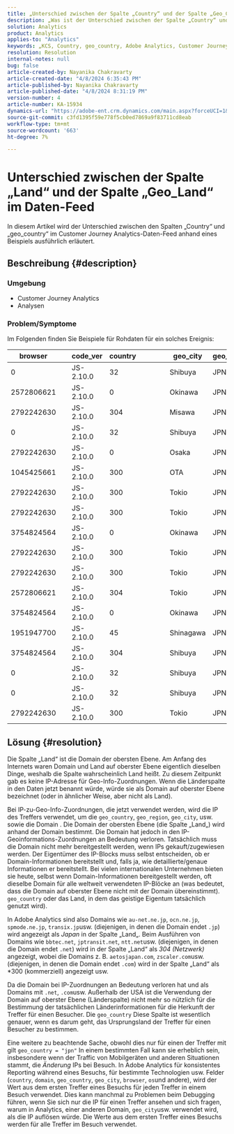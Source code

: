 ```yaml
---
title: „Unterschied zwischen der Spalte „Country“ und der Spalte „Geo_Country“ im Daten-Feed“
description: „Was ist der Unterschied zwischen der Spalte „Country“ und der Spalte „Geo_Country“ im Daten-Feed?“
solution: Analytics
product: Analytics
applies-to: "Analytics"
keywords: „KCS, Country, geo_country, Adobe Analytics, Customer Journey Analytics“
resolution: Resolution
internal-notes: null
bug: false
article-created-by: Nayanika Chakravarty
article-created-date: "4/8/2024 6:35:43 PM"
article-published-by: Nayanika Chakravarty
article-published-date: "4/8/2024 8:31:19 PM"
version-number: 4
article-number: KA-15934
dynamics-url: "https://adobe-ent.crm.dynamics.com/main.aspx?forceUCI=1&pagetype=entityrecord&etn=knowledgearticle&id=7f066cc8-d6f5-ee11-a1fe-6045bd006295"
source-git-commit: c3fd1395f59e778f5cb0ed7869a9f83711cd8eab
workflow-type: tm+mt
source-wordcount: '663'
ht-degree: 7%

---
```


# Unterschied zwischen der Spalte „Land“ und der Spalte „Geo_Land“ im Daten-Feed


In diesem Artikel wird der Unterschied zwischen den Spalten „Country“ und „geo_country“ im Customer Journey Analytics-Daten-Feed anhand eines Beispiels ausführlich erläutert.

## Beschreibung {#description}


### <b>Umgebung</b>

- Customer Journey Analytics
- Analysen




### <b>Problem/Symptome</b>

Im Folgenden finden Sie Beispiele für Rohdaten für ein solches Ereignis:


| browser |   | code_ver | country |   |   |   | geo_city | geo_country |   |   |   |   |
| --- | --- | --- | --- | --- | --- | --- | --- | --- | --- | --- | --- | --- |
| 0 |   | JS-2.10.0 | 32 |   |   |   | Shibuya | JPN |   |   |   |   |
| 2572806621 |   | JS-2.10.0 | 0 |   |   |   | Okinawa | JPN |   |   |   |   |
| 2792242630 |   | JS-2.10.0 | 304 |   |   |   | Misawa | JPN |   |   |   |   |
| 0 |   | JS-2.10.0 | 32 |   |   |   | Shibuya | JPN |   |   |   |   |
| 2792242630 |   | JS-2.10.0 | 0 |   |   |   | Osaka | JPN |   |   |   |   |
| 1045425661 |   | JS-2.10.0 | 300 |   |   |   | OTA | JPN |   |   |   |   |
| 2792242630 |   | JS-2.10.0 | 300 |   |   |   | Tokio | JPN |   |   |   |   |
| 2792242630 |   | JS-2.10.0 | 300 |   |   |   | Tokio | JPN |   |   |   |   |
| 3754824564 |   | JS-2.10.0 | 0 |   |   |   | Okinawa | JPN |   |   |   |   |
| 2792242630 |   | JS-2.10.0 | 300 |   |   |   | Tokio | JPN |   |   |   |   |
| 2792242630 |   | JS-2.10.0 | 300 |   |   |   | Tokio | JPN |   |   |   |   |
| 2572806621 |   | JS-2.10.0 | 304 |   |   |   | Tokio | JPN |   |   |   |   |
| 3754824564 |   | JS-2.10.0 | 0 |   |   |   | Okinawa | JPN |   |   |   |   |
| 1951947700 |   | JS-2.10.0 | 45 |   |   |   | Shinagawa | JPN |   |   |   |   |
| 3754824564 |   | JS-2.10.0 | 304 |   |   |   | Shibuya | JPN |   |   |   |   |
| 0 |   | JS-2.10.0 | 32 |   |   |   | Shibuya | JPN |   |   |   |   |
| 0 |   | JS-2.10.0 | 32 |   |   |   | Shibuya | JPN |   |   |   |   |
| 2792242630 |   | JS-2.10.0 | 300 |   |   |   | Tokio | JPN |   |   |   |   |





## Lösung {#resolution}


Die Spalte „Land“ ist die Domain der obersten Ebene. Am Anfang des Internets waren Domain und Land auf oberster Ebene eigentlich dieselben Dinge, weshalb die Spalte wahrscheinlich Land heißt. Zu diesem Zeitpunkt gab es keine IP-Adresse für Geo-Info-Zuordnungen. Wenn die Länderspalte in den Daten jetzt benannt würde, würde sie als Domain auf oberster Ebene bezeichnet (oder in ähnlicher Weise, aber nicht als Land).

Bei IP-zu-Geo-Info-Zuordnungen, die jetzt verwendet werden, wird die IP des Treffers verwendet, um die `geo_country`, `geo_region`, `geo_city`, usw. sowie die Domain . Die Domain der obersten Ebene (die Spalte „Land„) wird anhand der Domain bestimmt. Die Domain hat jedoch in den IP-Geoinformations-Zuordnungen an Bedeutung verloren.
Tatsächlich muss die Domain nicht mehr bereitgestellt werden, wenn IPs gekauft/zugewiesen werden. Der Eigentümer des IP-Blocks muss selbst entscheiden, ob er Domain-Informationen bereitstellt und, falls ja, wie detaillierte/genaue Informationen er bereitstellt. Bei vielen internationalen Unternehmen bieten sie heute, selbst wenn Domain-Informationen bereitgestellt werden, oft dieselbe Domain für alle weltweit verwendeten IP-Blöcke an (was bedeutet, dass die Domain auf oberster Ebene nicht mit der Domain übereinstimmt). `geo_country` oder das Land, in dem das geistige Eigentum tatsächlich genutzt wird).

In Adobe Analytics sind also Domains wie `au-net.ne.jp`, `ocn.ne.jp`, `spmode.ne.jp`, `transix.jp`usw. (diejenigen, in denen die Domain endet `.jp`) wird angezeigt als *Japan* in der Spalte „Land„. Beim Ausführen von Domains wie `bbtec.net`, `jptransit.net`, `ntt.net`usw. (diejenigen, in denen die Domain endet `.net`) wird in der Spalte „Land“ als *304 (Netzwerk)* angezeigt, wobei die Domains z. B. `aetosjapan.com`, `zscaler.com`usw. (diejenigen, in denen die Domain endet `.com`) wird in der Spalte „Land“ als *300 (kommerziell) angezeigt usw.

Da die Domain bei IP-Zuordnungen an Bedeutung verloren hat und als Domains mit `.net`, `.com`usw. Außerhalb der USA ist die Verwendung der Domain auf oberster Ebene (Länderspalte) nicht mehr so nützlich für die Bestimmung der tatsächlichen Länderinformationen für die Herkunft der Treffer für einen Besucher. Die `geo_country` Diese Spalte ist wesentlich genauer, wenn es darum geht, das Ursprungsland der Treffer für einen Besucher zu bestimmen.

Eine weitere zu beachtende Sache, obwohl dies nur für einen der Treffer mit gilt `geo_country = "jpn"` In einem bestimmten Fall kann sie erheblich sein, insbesondere wenn der Traffic von Mobilgeräten und anderen Situationen stammt, die *Änderung* IPs bei Besuch. In Adobe Analytics für konsistentes Reporting während eines Besuchs, für bestimmte Technologien usw. Felder (`country`, `domain`, `geo_country`, `geo_city`, `browser`, `os`und andere), wird der Wert aus dem ersten Treffer eines Besuchs für jeden Treffer in einem Besuch verwendet. Dies kann manchmal zu Problemen beim Debugging führen, wenn Sie sich nur die IP für einen Treffer ansehen und sich fragen, warum in Analytics, einer anderen Domain, `geo_city`usw. verwendet wird, als die IP auflösen würde. Die Werte aus dem ersten Treffer eines Besuchs werden für alle Treffer im Besuch verwendet.

